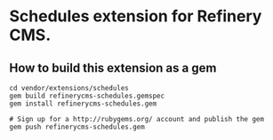 # Schedules extension for Refinery CMS.

## How to build this extension as a gem

    cd vendor/extensions/schedules
    gem build refinerycms-schedules.gemspec
    gem install refinerycms-schedules.gem

    # Sign up for a http://rubygems.org/ account and publish the gem
    gem push refinerycms-schedules.gem